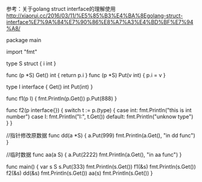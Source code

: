 参考：关于golang struct interface的理解使用
http://xiaorui.cc/2016/03/11/%E5%85%B3%E4%BA%8Egolang-struct-interface%E7%9A%84%E7%90%86%E8%A7%A3%E4%BD%BF%E7%94%A8/

package main

import "fmt"

type S struct {
	i int
}

func (p *S) Get() int {
	return p.i
}
func (p *S) Put(v int) {
	p.i = v
}

type I interface {
	Get() int
	Put(int)
}

func f1(p I) {
	fmt.Println(p.Get())
	p.Put(888)
}

func f2(p interface{}) {
	switch t := p.(type) {
	case int:
		fmt.Println("this is int number")
	case I:
		fmt.Println("I:", t.Get())
	default:
		fmt.Println("unknow type")
	}
}

//指针修改原数据
func dd(a *S) {
	a.Put(999)
	fmt.Println(a.Get(), "in dd func")
}

//临时数据
func aa(a S) {
	a.Put(2222)
	fmt.Println(a.Get(), "in aa func")
}

func main() {
	var s S
	s.Put(333)
	fmt.Println(s.Get())
	f1(&s)
	fmt.Println(s.Get())
	f2(&s)
	dd(&s)
	fmt.Println(s.Get())
	aa(s)
	fmt.Println(s.Get())
}
